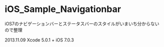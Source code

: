 iOS_Sample_Navigationbar
========================

iOS7のナビゲーションバーとステータスバーのスタイルがいまいち分からないので整理

2013.11.09
 Xcode 5.0.1 + iOS 7.0.3
